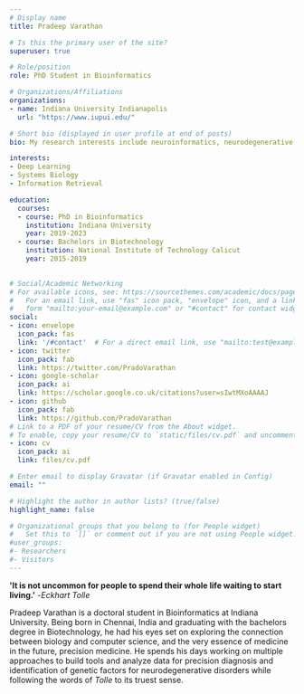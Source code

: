 ```yaml
---
# Display name
title: Pradeep Varathan

# Is this the primary user of the site?
superuser: true

# Role/position
role: PhD Student in Bioinformatics

# Organizations/Affiliations
organizations:
- name: Indiana University Indianapolis
  url: "https://www.iupui.edu/"

# Short bio (displayed in user profile at end of posts)
bio: My research interests include neuroinformatics, neurodegenerative diseases, network analysis and deep learning.

interests:
- Deep Learning
- Systems Biology
- Information Retrieval

education:
  courses:
  - course: PhD in Bioinformatics 
    institution: Indiana University
    year: 2019-2023
  - course: Bachelors in Biotechnology 
    institution: National Institute of Technology Calicut
    year: 2015-2019
  

# Social/Academic Networking
# For available icons, see: https://sourcethemes.com/academic/docs/page-builder/#icons
#   For an email link, use "fas" icon pack, "envelope" icon, and a link in the
#   form "mailto:your-email@example.com" or "#contact" for contact widget.
social:
- icon: envelope
  icon_pack: fas
  link: '/#contact'  # For a direct email link, use "mailto:test@example.org".
- icon: twitter
  icon_pack: fab
  link: https://twitter.com/PradoVarathan
- icon: google-scholar
  icon_pack: ai
  link: https://scholar.google.co.uk/citations?user=sIwtMXoAAAAJ
- icon: github
  icon_pack: fab
  link: https://github.com/PradoVarathan
# Link to a PDF of your resume/CV from the About widget.
# To enable, copy your resume/CV to `static/files/cv.pdf` and uncomment the lines below.
- icon: cv
  icon_pack: ai
  link: files/cv.pdf

# Enter email to display Gravatar (if Gravatar enabled in Config)
email: ""

# Highlight the author in author lists? (true/false)
highlight_name: false

# Organizational groups that you belong to (for People widget)
#   Set this to `[]` or comment out if you are not using People widget.
#user_groups:
#- Researchers
#- Visitors
---
```


**'It is not uncommon for people to spend their whole life waiting to start living.'** -_Eckhart Tolle_

Pradeep Varathan is a doctoral student in Bioinformatics at Indiana University. Being born in Chennai, India and graduating with the bachelors degree in Biotechnology, he had his eyes set on exploring the connection between biology and computer science, and the very essence of medicine in the future, precision medicine. He spends his days working on multiple approaches to build tools and analyze data for precision diagnosis and identification of genetic factors for neurodegenerative disorders while following the words of _Tolle_ to its truest sense.

